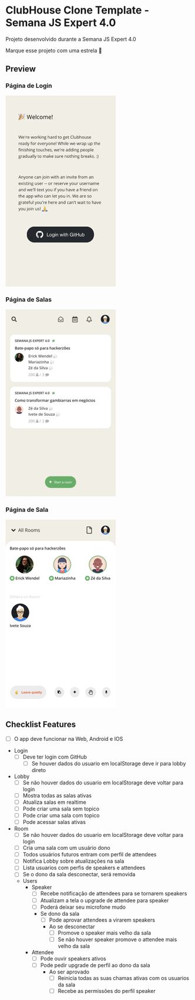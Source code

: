 # ClubHouse Clone Template - Semana JS Expert 4.0

Projeto desenvolvido durante a Semana JS Expert 4.0

Marque esse projeto com uma estrela 🌟

## Preview

### Página de Login

<img src="https://github.com/ErickWendel/semanajsexpert-clubhouse-template/raw/main/assets/printscreen/clubhouse-login.PNG" width="300" alt="Login" />

### Página de Salas

<img src="https://github.com/ErickWendel/semanajsexpert-clubhouse-template/raw/main/assets/printscreen/clubhouse-home.PNG" width="300" alt="Home" />

### Página de Sala

<img src="https://github.com/ErickWendel/semanajsexpert-clubhouse-template/raw/main/assets/printscreen/clubhouse-room.PNG" width="300" alt="Room" />

## Checklist Features

- [ ] O app deve funcionar na Web, Android e IOS
- Login
  - [ ] Deve ter login com GitHub
    - [ ] Se houver dados do usuario em localStorage deve ir para lobby direto

- Lobby
  - [ ] Se não houver dados do usuario em localStorage deve voltar para login
  - [ ] Mostra todas as salas ativas
  - [ ] Atualiza salas em realtime
  - [ ] Pode criar uma sala sem topico
  - [ ] Pode criar uma sala com topico
  - [ ] Pode acessar salas ativas
- Room
  - [ ] Se não houver dados do usuario em localStorage deve voltar para login
  - [ ] Cria uma sala com um usuário dono
  - [ ] Todos usuários futuros entram com perfil de attendees
  - [ ] Notifica Lobby sobre atualizações na sala
  - [ ] Lista usuarios com perfis de speakers e attendees
  - [ ] Se o dono da sala desconectar, será removida
  - Users
    - Speaker
      - [ ] Recebe notificação de attendees para se tornarem speakers
      - [ ] Atualizam a tela o upgrade de attendee para speaker
      - [ ] Poderá deixar seu microfone mudo
      - Se dono da sala
        - [ ] Pode aprovar attendees a virarem speakers
        - Ao se desconectar
          - [ ] Promove o speaker mais velho da sala
          - [ ] Se não houver speaker promove o attendee mais velho da sala
    - Attendee
      - [ ] Pode ouvir speakers ativos
      - [ ] Pode pedir upgrade de perfil ao dono da sala
        - Ao ser aprovado
          - [ ] Reinicia todas as suas chamas ativas com os usuarios da sala
          - [ ] Recebe as permissões do perfil speaker
